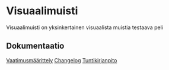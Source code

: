 # Visuaalimuisti

Visuaalimuisti on yksinkertainen visuaalista muistia testaava peli


## Dokumentaatio

[Vaatimusmäärittely](https://github.com/realtalin/ot-harjoitustyo/blob/master/dokumentaatio/vaatimusmaarittely.md)
[Changelog](https://github.com/realtalin/ot-harjoitustyo/blob/master/dokumentaatio/changelog.md)
[Tuntikirjanpito](https://github.com/realtalin/ot-harjoitustyo/blob/master/dokumentaatio/tuntikirjanpito.md)
